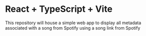 # React + TypeScript + Vite
This repository will house a simple web app to display all metadata associated with a song from Spotify using a song link from Spotify